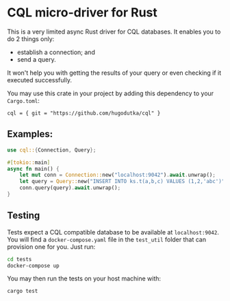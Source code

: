 # CQL micro-driver for Rust

This is a very limited async Rust driver for CQL databases. It enables you to do 2 things only:

- establish a connection; and
- send a query.

It won't help you with getting the results of your query or even checking if it executed
successfully.

You may use this crate in your project by adding this dependency to your `Cargo.toml`:

```
cql = { git = "https://github.com/hugodutka/cql" }
```

## Examples:

```rust
use cql::{Connection, Query};

#[tokio::main]
async fn main() {
    let mut conn = Connection::new("localhost:9042").await.unwrap();
    let query = Query::new("INSERT INTO ks.t(a,b,c) VALUES (1,2,'abc')");
    conn.query(query).await.unwrap();
}
```

## Testing

Tests expect a CQL compatible database to be available at `localhost:9042`. You will find a
`docker-compose.yaml` file in the `test_util` folder that can provision one for you. Just run:

```bash
cd tests
docker-compose up
```

You may then run the tests on your host machine with:

```bash
cargo test
```
